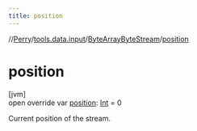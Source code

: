 ```yaml
---
title: position
---
```

//[Perry](../../../index.html)/[tools.data.input](../index.html)/[ByteArrayByteStream](index.html)/[position](position.html)



# position



[jvm]\
open override var [position](position.html): [Int](https://kotlinlang.org/api/latest/jvm/stdlib/kotlin/-int/index.html) = 0



Current position of the stream.




